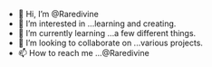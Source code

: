 - 👋 Hi, I’m @Raredivine
- 👀 I’m interested in ...learning and creating.
- 🌱 I’m currently learning ...a few different things.
- 💞️ I’m looking to collaborate on ...various projects.
- 📫 How to reach me ...@Raredivine

<!---
Raredivine/Raredivine is a ✨ special ✨ repository because its `README.md` (this file) appears on your GitHub profile.
You can click the Preview link to take a look at your changes.
--->
